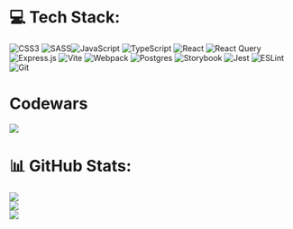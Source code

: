 # 💻 Tech Stack:
![CSS3](https://img.shields.io/badge/css3-%231572B6.svg?style=for-the-badge&logo=css3&logoColor=white) ![SASS](https://img.shields.io/badge/SASS-hotpink.svg?style=for-the-badge&logo=SASS&logoColor=white)![JavaScript](https://img.shields.io/badge/javascript-%23323330.svg?style=for-the-badge&logo=javascript&logoColor=%23F7DF1E) ![TypeScript](https://img.shields.io/badge/typescript-%23007ACC.svg?style=for-the-badge&logo=typescript&logoColor=white) ![React](https://img.shields.io/badge/react-%2320232a.svg?style=for-the-badge&logo=react&logoColor=%2361DAFB) 
![React Query](https://img.shields.io/badge/-React%20Query-FF4154?style=for-the-badge&logo=react%20query&logoColor=white)
	![Express.js](https://img.shields.io/badge/express.js-%23404d59.svg?style=for-the-badge&logo=express&logoColor=%2361DAFB) 
 ![Vite](https://img.shields.io/badge/vite-%23646CFF.svg?style=for-the-badge&logo=vite&logoColor=white)
 ![Webpack](https://img.shields.io/badge/webpack-%238DD6F9.svg?style=for-the-badge&logo=webpack&logoColor=black)
	![Postgres](https://img.shields.io/badge/postgres-%23316192.svg?style=for-the-badge&logo=postgresql&logoColor=white)
 	![Storybook](https://img.shields.io/badge/-Storybook-FF4785?style=for-the-badge&logo=storybook&logoColor=white)
  ![Jest](https://img.shields.io/badge/-jest-%23C21325?style=for-the-badge&logo=jest&logoColor=white)
  	![ESLint](https://img.shields.io/badge/ESLint-4B3263?style=for-the-badge&logo=eslint&logoColor=white)
   ![Git](https://img.shields.io/badge/git-%23F05033.svg?style=for-the-badge&logo=git&logoColor=white)
   # Codewars
   ![](https://www.codewars.com/users/Brit47/badges/large)
  # 📊 GitHub Stats:
![](https://github-readme-stats.vercel.app/api?username=BRIT47rus&theme=dark&hide_border=false&include_all_commits=false&count_private=false)<br/>
![](https://github-readme-streak-stats.herokuapp.com/?user=BRIT47rus&theme=dark&hide_border=false)<br/>
![](https://github-readme-stats.vercel.app/api/top-langs/?username=BRIT47rus&theme=dark&hide_border=false&include_all_commits=false&count_private=false&layout=compact)

